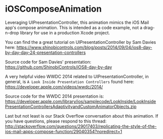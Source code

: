 # iOSComposeAnimation
Leveraging UIPresentationController, this animation mimics the iOS Mail app's compose animation. This is intended as a code example, not a drag-n-drop library for use in a production Xcode project.

You can find the a great tutorial on UIPresentationController by Sam Davies here:
https://www.shinobicontrols.com/blog/posts/2014/09/04/ios8-day-by-day-day-24-presentation-controllers

Source code for Sam Davies' presentation: https://github.com/ShinobiControls/iOS8-day-by-day


A very helpful video WWDC 2014 related to UIPresentationController, in general, is `A Look Inside Presentation Controllers` found here:
https://developer.apple.com/videos/wwdc/2014/

Source code for the WWDC 2014 presentation is:
https://developer.apple.com/library/ios/samplecode/LookInside/LookInsidePresentationControllersAdaptivityandCustomAnimatorObjects.zip

Last but not least is our Stack Overflow conversation about this animation. If you have questions, please respond to this thread:
<br/>http://stackoverflow.com/questions/29017403/replicating-the-style-of-the-ios-mail-apps-compose-function/29040354?noredirect=1
